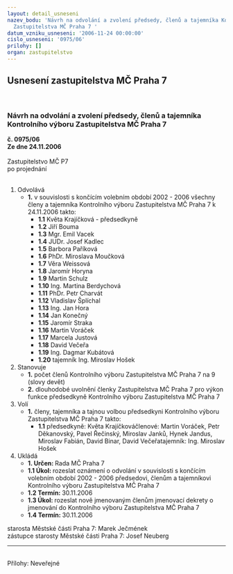 ```yaml
---
layout: detail_usneseni
nazev_bodu: 'Návrh na odvolání a zvolení předsedy, členů a tajemníka Kontrolního výboru
  Zastupitelstva MČ Praha 7 '
datum_vzniku_usneseni: '2006-11-24 00:00:00'
cislo_usneseni: '0975/06'
prilohy: []
organ: zastupitelstvo
---
```

<div id="ucUsn_pList" class="usn">
	<span><h2>Usnesení zastupitelstva MČ Praha 7 </h2>
<br></span><div class="standBody">
<span><h3>Návrh na odvolání a zvolení předsedy, členů a tajemníka Kontrolního výboru Zastupitelstva MČ Praha 7 </h3></span><div class="center">
		<strong>č. 0975/06</strong><br>
	</div>
<div class="center">
		<strong>Ze dne 24.11.2006</strong><br><br>
	</div>Zastupitelstvo MČ P7<br> po projednání<br><br><ol>
<li>Odvolává<ul><li>
<strong>1.</strong> v souvislosti s končícím volebním období 2002 - 2006 všechny členy a tajemníka Kontrolního výboru Zastupitelstva MČ Praha 7 k 24.11.2006 takto: <ul>
<li>
<strong>1.1</strong> Květa Krajíčková - předsedkyně </li>
<li>
<strong>1.2</strong> Jiří Bouma</li>
<li>
<strong>1.3</strong> Mgr. Emil Vacek</li>
<li>
<strong>1.4</strong> JUDr. Josef Kadlec</li>
<li>
<strong>1.5</strong> Barbora Paříková</li>
<li>
<strong>1.6</strong> PhDr. Miroslava Moučková</li>
<li>
<strong>1.7</strong> Věra Weissová</li>
<li>
<strong>1.8</strong> Jaromír Horyna</li>
<li>
<strong>1.9</strong> Martin Schulz</li>
<li>
<strong>1.10</strong> Ing. Martina Berdychová</li>
<li>
<strong>1.11</strong> PhDr. Petr Charvát</li>
<li>
<strong>1.12</strong> Vladislav Šplíchal</li>
<li>
<strong>1.13</strong> Ing. Jan Hora</li>
<li>
<strong>1.14</strong> Jan Konečný</li>
<li>
<strong>1.15</strong> Jaromír Straka</li>
<li>
<strong>1.16</strong> Martin Voráček</li>
<li>
<strong>1.17</strong> Marcela Justová</li>
<li>
<strong>1.18</strong> David Večeřa</li>
<li>
<strong>1.19</strong> Ing. Dagmar Kubátová</li>
<li>
<strong>1.20</strong> tajemník Ing. Miroslav Hošek</li>
</ul>
</li></ul>
</li>
<li>Stanovuje<ul>
<li>
<strong>1.</strong> počet členů Kontrolního výboru Zastupitelstva MČ Praha 7 na 9 (slovy devět)</li>
<li>
<strong>2.</strong> dlouhodobé uvolnění členky Zastupitelstva MČ Praha 7 pro výkon funkce předsedkyně Kontrolního výboru Zastupitelstva MČ Praha 7</li>
</ul>
</li>
<li>Volí<ul><li>
<strong>1.</strong> členy, tajemníka a tajnou volbou předsedkyni Kontrolního výboru Zastupitelstva MČ Praha 7 takto: <ul><li>
<strong>1.1</strong> předsedkyně: Květa Krajíčkováčlenové: Martin Voráček, Petr Děkanovský, Pavel Řečinský, Miroslav Janků, Hynek Jandus, Miroslav Fabián, David Binar, David Večeřatajemník: Ing. Miroslav Hošek</li></ul>
</li></ul>
</li>
<li>Ukládá<ul>
<li>
<strong>1. Určen: </strong>Rada MČ Praha 7</li>
<li>
<strong>1.1 Úkol: </strong>rozeslat oznámení o odvolání v souvislosti s končícím volebním období 2002 - 2006 předsedovi, členům a tajemníkovi Kontrolního výboru Zastupitelstva MČ Praha 7</li>
<li>
<strong>1.2 Termín: </strong>30.11.2006</li>
<li>
<strong>1.3 Úkol: </strong>rozeslat nově jmenovaným členům jmenovací dekrety o jmenování do Kontrolního výboru Zastupitelstva MČ Praha 7</li>
<li>
<strong>1.4 Termín: </strong>30.11.2006</li>
</ul>
</li>
</ol>starosta Městské části Praha 7:   Marek Ječmének<br>zástupce starosty Městské části Praha 7: Josef Neuberg<hr>
<br>Přílohy: Neveřejné</div>
</div>